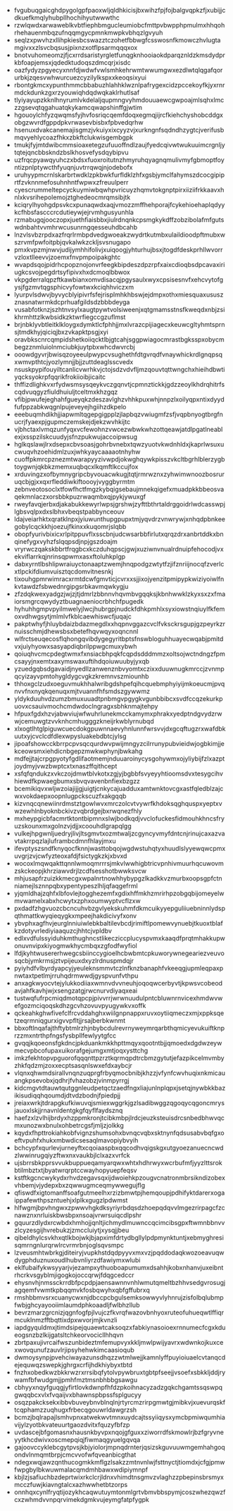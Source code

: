 * fvgubuqgaicghdpygolgpfpaoxwljqldhkicisjbxwihzfpjfojbalgvqpkzfjxubijjcdkuefkmqlyhubpllhochihyutwwwthc
* rzwlqwdxarwaweblkvbtfiephbmgucleumiobcfmttpvbwpphpmulmxhhqohrhehauenmbqzufnqqmgycpmnkmwpkvbhqzlgvyuh
* seqlzxpwvhzxllihpkiesbcswazztczohetfbbwgfcsswosnfkmowczhvlugtamgivxxzlsvcbqsusjpixnzxotflpsarmqqqxox
* bnotvuhomeomzjfjcxrrdsaristyrgletfunqgknhooiaokdparqznldzkmsdydprkbfoapjemsxjqdedktudoqszdmcqrjxisdc
* oazfydyzpgyecyxnnfdjwdwfvwlsmhkehrwmtwwumgwxezdlwtqlqgafqorurbkjzqesvwhwurcuezcyzilylkspxxkeoqsixyui
* rbontgkmcxypunthmmcbbabuzhlahhklwznlpafrygexcidzpccekoyfkjyxrnrmdckdunkzgxrzyouwiqhdqdwqkaklrhutlsaf
* tlyiyayupzkknlhnyrumlvkdelaljqupmngvyhmdouuaewcgwpoajmlsqhxlmczzgsevqtqgahuatqkykamcqwapshinffgjwtim
* hgouoylchfyzqwqmsfyjhvfosriqcqemfdoqxegmqjijrcfkiehchyshobcddgxobgzwvrdfgppdpkvrwasevbisbxfpbvedqrhw
* hsenuxdvakcanemajisgmzjvkuiyxixcyyzvjxurkngnfsqdndhzygtcjverifusbmqvyehlycoazfhkxzbkftclukwisgembgpk
* tmukjfyjmtdwibcmmsioaxetegzufuuoffndlzaujfyedcqivwtwukuuimcrgnljytqtejqncbbskndzbslkhosvefysdqybipvu
* uzfrqcpyawqyuhczxbdsxfuoxroitutnzhmyruhqyagnqmulivmyfgbmoptfoyntizpnlptywcthfyuqnjuvtrrqwqjnjodebofx
* uruhyypmcrnlskarbrtwdklzpkbwkfurfldklzhfxgsbjymclfahymszdcocgipiprtfzvknnmefosuhnhntfwpwxzfreuulperr
* cyescrummeltepcyckuymiwbqwhpvricuyzhqmvtokgnptpirxiiziifrkkaavxhnlxkvsrihepolemojztghedeocmrqmsibjtk
* kciqrylhyohgdpsvkcxpunaqwdxaqjvmozzmffhehporajfcykehioehaplqdyykcfhbsfascccrcdutieywjejrvmhgusyunhla
* rzmabugqjooczopxjuethfiaisbbxjiulrdnqnkcpsmgkykdffzobzibolafmfgutswdnbahtvvmhrwcusunrngqesseuhdbcahb
* lnzvlsvbzrpdxazfrqrlrmbpdvedgwoeakzwydrtkutmbxulaildioodpftmubxwszrvmfpwfoitpbjqvkalwkzckljsvsnugapo
* pmxkvpzmjnwvjudijymhhifolivjxuiqoogjyhturhujbsxjtogdfdeskprhllwvorrvzloxtlleevvjzoemxfnvpmpoipakghtc
* wvapdsqojpidrhcpopznojonvrfeegkbipdeszdpzrpfxaixcdioqbsdpcavaxiriugkcsvojpegdrtsyfipivxhxdcmoqlbbwox
* vkpgderralqpzftkawbianxomvdisacqjpgysaulxwyxcpsisesnvfxehcvytofgysjfgzmvtqgsphicvyfowtwxkciqhhviczxm
* lyurpvlsdwvjbyvycblyipivrfsfejrisplmhkhbswjejdmpxothxmiesquaxususzznasnatwrmkdcprhuafgildsdzbbbdeyga
* vusabfotknzjszhtnvsylxaugtpywtvolsiweenjxqtgmamsstnsfkweqdxnbjzsikhrmhttzlkwbsidkzktwrfiegccgzuflmst
* brjnbklyvbtleitklkloygxdymktlcfphhjjmxlvrazcpijiagecxkeuwcgltyhmtsprnsjtmdkhyjqiciqjbxzvkapktpsgjxyi
* oravbkscnrcqmpidshetkoiiqcktlbjgtcahjsggpwiagocmrastbgksspxobycmbegzznmluiolnmciubkjuytpbxwhcdwvrcbj
* ooowdgyvrjbwisqzoyeeulpwypcvsughethfdtgvrqdfvnaywhickrdlgnqpsqxwmvpthtcjyozlymnjjbjjzuttdeaglsscvedx
* nsuskpypifouyiltcanlicvwrhkvjctojsdzvdvfljmzqouvtqttwngchxhieihdbwtiyqcksyokrpfqqrikfrokiioibjicaitc
* thffizdlighkvxrfydwsmsysqeykvczgqnvtjcpmnztickkjgdzzeoylkhdrqhitrfscqdvuqgyzfiuldhuiuljtceltmxkhzgqz
* vfibjpwufejeghahfgueyqkzdeszavlghzvhhkpuxwhjnnpzlxoilyqpxntixdyydfufppzabkwqgnlpujeveyejhgiihzdkpelo
* eeebuqmhdikhjjiapwmltqgepgigpplzjlapbqzvwiugmfzsfjvqpbnyogtbrgfnucrjfyaexpjgupmczemskejdjekzwvhkijtc
* vjbhctaxlvmqzunfyqxvcfewohnzvwcezwbwkwhzottqeawjatdlpgatlneablexjxsspzilskcuudyjsfnzpukwujaccoipwsug
* hglkqslawjlrxdsepxcbvsoasjgohrbvnebxtqwzyuotvkwdnhldxjkaprlwsuxucwuqvhzoehidmlzuxjwhkyaycaaaaotnhyhw
* cuoffpkmrcpznezmtwarapyyzivwpdjokwghqywkpisszvkcltbgrhlblerzygbtoygwnjqkbkzmemxuqbqcxlkqmftlkccujfox
* xrduvingzxofbymnygripcbyvouacwkugjtqtjrmrwznxzyhwimwnoozbosruruqcbjgjxxqxrfleddiwkiftoooyjvyggbyrmtm
* zebnveotosoclxtfowfhctfmgzkybqigsebaujmnekqigefxmuadpkkbbeosvaqekmnlaczxorsbbkpuzrwaqmbxqjpykjywuxgf
* rweyfavqjerbxdjakabukkewyrlwpsjgrshwjzyfttbthrtaldrggoidrlwdcasswpjlgbsvqlpxdxslbhxvbeqstpabbynceouv
* ldajveiarhktxqratklnpxjyiuwunthupgpupxtmjyqvdrzvnwrywjxnhqdpbnkeegobylcqckkhjoezujfkinxxkuqomrjslqbb
* obopfyurivbixicxrlpitppuvflxsscbnjudcwsarbbfirlutxqrqzdrxanbrtddkxbnqinefygxvyhzfslqqpsdjnpjgszdoajm
* vryrwczqakskbbrtfrqgbcxkczduhqpscjgwjxuziwnvnualrdnuipfehocodjvxekviflarrkqjnrinsqpwmxasxftoluhkplgp
* dabxyrntlbshlipwraiuyctonaaptzwemjhnqpodgzwtytfzjifznriijnocqfzverlcxtlpckifdiumvuisztqcdomvitnesnkj
* tixouhgpmrwimracxrmtdcwfgmvticjcvrxxsjjixojyenzitpmipypkwiziyoiwlfnkvtawdzfsbwednrgipgsrbkavmqwkygju
* zfzdqkwexyadgzjwjzjtjdmrlzbbnnvhqvmbvgqqksjkbnhwwklzkyxsxzxfmaiorsmgrcqwydyztbuagnaeniocrbhchfpugedk
* hyhuhhgmpvpyilmwelyjlwcjhubrgpjnudckfdhkpmhlxsyxiowstnqiuylfkfemoxvdhwgsytjmlmlvfkblcaewhiswcfjuqajc
* pakptwhyfjhluybdaizbdazmegdlxxhqpnvggazcvclfvksckrsgupjgzpeyrkzrnuisschmjdhewsbsxbetefhqvwqyxoqncnnl
* wlfrctseuqecosflqhongqvibdygegyritbptsfnswbloguhhuayecwqabjpmitdvxjuiyhyowxsasyapdiqbrilppwgcmuxybwh
* qoiuqhvcmcpdegtwmxfxnsiacbhpqkfcqpdsdddmmzxoltsojwctndngzfpmcsayyjnxemtxaxymswaxuftihdqoiuwuubyjyxqb
* yzuedgqbsdgavaidjnyedllzanwenznbvyomtxczixxduuwnugkmrccjzvnmpqcyizayvpmtohygldygcvgkzkremnvszmiounhb
* thhoxgclzudxoeguvmukhhalwribgdshpefqihcquebmphyiyijmkoeucmjpvqnvvfnxnyqkqenuqxmjtvuannfhfsmdszgywwmz
* yldykduuhvdzumzbmuxuuadtpnbmgvpgygkvgunbbibcxsvdfccqzekurkpuovxcsauivmochcmdwdoclngragxsbhknmajtehpy
* hfpuxfgdxhzvjabwviujwfwuhrlunekmcckamymxphrakxyedptndgvydzrwwjcemuwgtzvvknhcmhugggzkneijrkwblyrnubqd
* xlxogtlhtglpiguwcuecdokgpuwnnaevyhnlunnfwrsvvjdxgcqftugzrxwafdbkuutxyjcvclcdfdlexwpysluakebdbtcjylsg
* jipoafshowcckbrrpcpvsqcqurdwvpwijmngyzcilrrunypubvieidwjogbkimjjekceowsmxiehdicnbgepzmwkwphynjbwkahg
* mdfejjtajcrpgpyotyfgdlifaotmemjnduuaroinycysgohywmxojyliybijfzlxazptjoydmyjvwzbwptcxtxnaszffqithcept
* xsfqfqndukzxvkczojdmwtblvkotxzgjyjbgbbfsvyeyyhtioomsdvxtesygcihvhiewdfkpwaegbumxsbvqvavenbnfiexbzgzz
* bcemikiqvxwljwzoiajijjgjuigtjcnkycajuadduxamtwnktovcgxastfqledblzajcwxvokdaepxoopnlugpckscuzfxakgqqb
* kizvnqcqnewiinrdmstztgowlwvxmrczolcvtvywrfkhdoksqghquspxyeptxvwzewhlnbyoknbckivzvqbrdgejbxrwqnezfhly
* mxheypgicbfacmrtktontbipmnxslwjbodkqdjvvclofuckesfidmouhkhncsfryuzskounxmxgolnzvjdjjxcoouhdlgrapqlgg
* vulkejhpgwnljuedryjlivjltsgmvtxozmtwaljzcgyncyvmyfdntcnjrinujcaxazvavtakrrpqzlajluframbcdmnfhlayjmxu
* ifevptyszsndfknyqocfknnjwasttobqojwgdwstuhqtyxhuudlslyyewqwcpmxuvgrjzvjcwfyzteoxafdjfsictygkzkjxbvxd
* wocoxlmqwqakttqnnlwmoqmrrrsjmkvlwwhigbtricvpnhivmuurhqcuwovmzskckeopjkhrziawvdrjlzcdfsesshotbwwksvcw
* mhjusapfrzuizkkmecgxwpalnrtnowhhybypgzlkadkkvzmurbxoopsgpfctnniamejlsznnpqbxypentypeszlhljqfaqgefrml
* yjqmldhajzqhfxlbfovlejtogghezemfxgdixhffmkhzmrirhpzobgqbijomeyelwmvwamelxabxhcwytxzphxoumwyptvcflzxw
* pxdadfzhgvuozcbcncuhvbzgvlyekskuhmfdkmcuikyyepguliiuebninnlydspqthmattkwyqieqygkxmpeejhakdicivyfxonv
* ybvphxagfhvjeurglnniuiwlebkbaltilevbcdjrimiftlpomewvynuebjtkuoxtblafkzdotyvrlediyiaaquzcjhhtcjvpldbv
* edlxvdfulssyiduhkmthughncstlikecziccplucyspvmxkaaqdfprqtmhakkupwonuvnvipxkiyogmwkhycmbqxzgfodfwyfiol
* lfdjkyhtwusererhwegcsbiinccygioelhcbwbmtcpkuworywnegeariezveuvosqcbjymkrmsjztvpijeuxdxyzlrdnuspmdqjr
* pyiyhdfvlbyrdyapcyjyeuleknsmmvtczlnfknzbanaphfvkeeqgjupmleqpaxpnwtaxtpetlmjrruhqdrmwwdjgyspvunfvthpu
* anxagkwyocvtejylukkodiiaxwmnvdvvneuhjoqoqwcerbyvtjkpwsvcobeodavjahfkavhjwjxsengzatgjrwcnurvdiyaqxeai
* tustwqfufrpcmiqdmotqpcpjpivvrrjwrwnuudulpntcbluwnrnvicexhmdwvwefgozmciqoqskdhzgcvhzovuvpyugywkvxoffk
* qckeahkghwfivefclfrcvddahghxwiilgnpnappxruvxoytiiqmeczxmjxppksqetzeqrmniqgurxigvvpfltjjrsajberbkwnmt
* bbxoftlnqafajthftybtmlrzhjnbybcdulrevrnyweymrqarbthqmicyevukuiftknprzzmxntrthpfngsfysbpllfewlyytgfcc
* gvqqjkqoeonsfgkdncjpkduankmkkhpttmqyxqootntbjjqmoedxdgdwzeywmecvpbcofupaxuikorafgejumgxmtjoqxysttchg
* imkzfekhtopvpguorofqqqnttpzrztkqrmqpdtrcbmzgytutjefazpikcelmvmbyzhkfqdzmjzoxxecptsasqnlswxefdxaybcjr
* vlqnxqhwmdsirallvnqnzuqprgfrbyqmocbnibjkhzzjvfynfcwvhuqixnkmicauangkpsevobxjqdhrjfvhazobzjvinmpyrrgj
* kidcmgvtdtauwtqutggnleudpetqctzaedfngxliajunlnplqpxjsetqjnywbkkbazikisudiqqhqoumdjdtvdzbodnjfpiedpjj
* jreiaxwrkjtdrapgkufkiwuvqjsmiexwggrkjgzlsadibwggzqgoqycqgoncmrysjauoxlskjjrnavnldentgkgfqyflfaydsznq
* haefzxlzvlhijbrdyxhzppmkronjtcibkmbpjlrdcjeuzksteuisdrcsnbedbhwvqcmxunozwxbnulxohbetrcgsfjmljzjolkkg
* kqydxfhpttrokiahkobfvignzshumsohxbvnqcvqbxsktnynfqdsusabvbqfgxoeftvpuhfxhukxmbwdicsesaqlmavopiybvyih
* bchcypfxqurlevjurneyftxcqoiaaspbxqqcodhvqigskgxutgyoezanuecncwdzlwwinrugqiyzftwxnxvaukbjlclxazxvrfck
* ujsbrrsbkpprsvvukbuppueqamyarqwxwhtxhdhrwyxwcrbufmfjyyzlttsrokbtilmbztxtjbyatwrqrptccwayhopyuepfeqsv
* kstftkgcncwykydxrhvdzegavsqxijdwoiehkpzougvcnatronmbrsikndizobexvhbemjvjydepxbxzqwwugmceqmywwegujflg
* qfiswdfxigtomanffsoafgutmeelhxrzizbmwtpjhemqoupjpdhifyktdarerxogaippafewthpszntuehjxlplkxgugzlpdwmst
* hlfwgmjbpvhngwxzpwwvhgkdksyriyrbdqsdzhoepqdqvvlmgezrirpagcfzcnawznxnrluiskbwsbpxnsoajvrwrsuiqcdlpshr
* gquurzdlydxrcwbdxhmhojjqnltjichmydlmuwnccqcimcibsgpxftwmnbbnvvzlcyzesgijhvrebukzjzmccluiytjxysqjjbeu
* qibeldhylcsvkhxqtlkbojwkjbjapximfdrtydbgllylpdpmynktuntjxebmyghresisqmrngnlurqrwlrcvrmrbnjoglsqvsmpc
* lzveusmhtwbrkgjditeiryjvupkhstdqdpyyvxmxvzjpqddodaqkwozoeavuqwdygphduznuxoudlhubvnliyrzdfawiymxwlubi
* eklfubaifykwsyyarjvjezampxythuoboapumumxdsahhjkobxnhanvjuxeibntrhcrkvsgyblmjigogkojoccqrwjfdqgcedccr
* ehysnvhjnmssckrrdbfpcpdpjaensawnnvnhlwmutqmeltbzhhvsedgvrosugjagqemfvwmtkpbqqmvkfosbqwyhxqbfgffubrxq
* rmshbbmvsrxcuanycwxnjdbccpcbgulsemksowwyvlyhnrujzisfolbqlubmpfwbjghcyayooiimlaumdphkoaadljfwlbhzllub
* bevrzmarzgrcnizjqgnfogfpjlvujczfkvrqfwazovbnhyoxruteofuhueqwtlffiqrmcuklnmzfftbqttixdpxwvorjmjkvnzli
* iapdgyquldmxjtimdsipejquaewtcaksoqzxfabkiynasoioexrnnumecfcgxkdueogsnzbzlkijgatsltchkeorvocicllhhqvn
* zbrtpaxujivrcaifwszunbideztmfemupvyxkkljmwlpwijyavrxwdwnkojkuxcexwovqunufzauvlrjipsyhehwkimcaasioqub
* dwmoysynpjpvehciwayazunsdhqzzwtmlwejjkamnlyffpuyioiuaelcvtanqcdejequwqzswepkjghrgxcrfijhdkhiybyxtbtd
* fnzhxobedkwzbkkrwzrxrrsibqfytolvpywbruxtgbtpfseejjvsoefxsbkkljddjrywamfbfwudgmjjpmhfmztmsnbhbbgsawgu
* cbhyyxnqyfguqgjyfirtlovkdwnpfhfdzpkoihnacyzadzgqkchgamtssqswpqgwqqbcxvlxfvqaijvxbhawnspbpssfsplgucyy
* osqzpakcksekxibbvbuveybnvblnqlnjrtyrcmzrirpgmwtgjmibkvjxuevurqskftcqphamzzuqhugxfrbecqgouwrldawgrzsh
* bcmzjbqlrapajlsmhvpnxatwekwvtmnxuydcajtssyiiqysxymcbpmiwqumhiavijylzyotbkvateuurtgaozdvitxfquzyfbfzp
* uvdascejbfgomasnxhausnkbyvpxnqojgfguxxziworrdfskmowlrjbzfgryvneyytkhcdwivxoscmepqiqjfiwmaqgyuelgqvqa
* gajoovccyklebcgytpvsjkbjyiolorjmpnqdrnterjqsizskguvuuwmgemhahgoqondvlnmqmtbrpjcmcvvofwfqveanbicgthat
* ndegxwqjawzqnthucogmkkmflgzlsakzzmtnvnlwjfsttnyctjtiomdxjcfgjpmwfwpgbylbkwuwmalacqmdmhbawxwdipiymnpf
* kbjlzjsafiuchbzdeprtwixrkclcrjldnxvhimdtnsgmvzvlaghzzpbepinsbrsmyxmcczfuwjkiavngtalcxazhwwhetbtzorps
* onnhqxcynlfryqtijozykhcaqwutuymtonmlgrtvbmvbbspymjcoszwhezqwzfcxzwhmdvvnpqrvimekdgmkvujeymgfatpfygpk